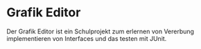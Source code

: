 # Grafik Editor

Der Grafik Editor ist ein Schulprojekt zum erlernen von Vererbung
implementieren von Interfaces und das testen mit JUnit.
